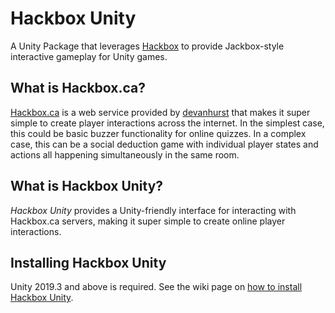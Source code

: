 # Hackbox Unity

A Unity Package that leverages [Hackbox](https://github.com/devanhurst/hackbox) to provide Jackbox-style interactive gameplay for Unity games.

## What is Hackbox.ca?

[Hackbox.ca](https://hackbox.ca) is a web service provided by [devanhurst](https://github.com/devanhurst) that makes it super simple to create player interactions across the internet. In the simplest case, this could be basic buzzer functionality for online quizzes. In a complex case, this can be a social deduction game with individual player states and actions all happening simultaneously in the same room.

## What is Hackbox Unity?

*Hackbox Unity* provides a Unity-friendly interface for interacting with Hackbox.ca servers, making it super simple to create online player interactions.

## Installing Hackbox Unity

Unity 2019.3 and above is required. See the wiki page on [how to install Hackbox Unity](https://github.com/ashbash1987/hackbox-unity/wiki/Installation).
